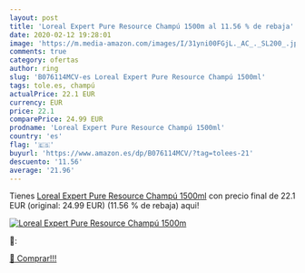 ```yaml
---
layout: post
title: 'Loreal Expert Pure Resource Champú 1500m al 11.56 % de rebaja'
date: 2020-02-12 19:28:01
image: 'https://m.media-amazon.com/images/I/31yni00FGjL._AC_._SL200_.jpg'
comments: true
category: ofertas
author: ring
slug: 'B076114MCV-es Loreal Expert Pure Resource Champú 1500ml'
tags: tole.es, champú
actualPrice: 22.1 EUR
currency: EUR
price: 22.1
comparePrice: 24.99 EUR
prodname: 'Loreal Expert Pure Resource Champú 1500ml'
country: 'es'
flag: '🇪🇸'
buyurl: 'https://www.amazon.es/dp/B076114MCV/?tag=tolees-21'
descuento: '11.56'
average: '21.96'
---
```


Tienes [Loreal Expert Pure Resource Champú 1500ml](https://www.amazon.es/dp/B076114MCV/?tag=tolees-21) con precio final de  22.1 EUR (original: 24.99 EUR) (11.56 %  de rebaja) aqui!

[![Loreal Expert Pure Resource Champú 1500m](https://m.media-amazon.com/images/I/31yni00FGjL._AC_._SL200_.jpg)](https://www.amazon.es/dp/B076114MCV/?tag=tolees-21)

🔎:


[🛒 Comprar!!!](https://www.amazon.es/dp/B076114MCV/?tag=tolees-21)
